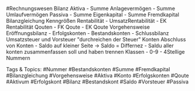  #Rechnungswesen Bilanz
   Aktiva
    - Summe Anlagevermögen
    - Summe Umlaufvermögen
   Passiva
    - Summe Eigenkapital
    - Summe Fremdkapital
   Bilanzgleichung
 Kenngrößen
   Rentabilität
    - UmsatzRentabilität
    - EK Rentabilität
   Qouten
    - FK Qoute
    - EK Qoute
 Vorgehensweise
   Eröffnungsbilanz
    - Erfolgskonten
    - Bestandskonten
    - Schlussbilanz
 Umsatzsteuer und Vorsteuer
   "durchreichen der Steuer"
 Konten
   Abschluss von Konten
    - Saldo auf kleiner Seite -> Saldo = Differnez
    - Saldu aller konten zusammenfassen soll und haben trennen
   Klassen
    - 0-9
    - 4Stellige Nummern

   Tags & Topics:
   #Nummer
   #Bestandskonten
   #Summe
   #Fremdkapital
   #Bilanzgleichung
   #Vorgehensweise
   #Aktiva
   #Konto
   #Erfolgskonten
   #Qoute
   #Aktivum
   #Erfolgskont
   #Bilanz
   #Bestandskont
   #Saldo
   #Vorsteuer
   #Passiva